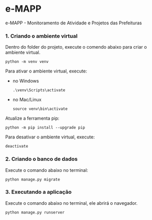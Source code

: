 # e-MAPP
e-MAPP - Monitoramento de Atividade e Projetos das Prefeituras

### 1. Criando o ambiente virtual ###

Dentro do folder do projeto, execute o comendo abaixo para criar o ambiente virtual.

```python -m venv venv```

Para ativar o ambiente virtual, execute:

* no Windows

    ```.\venv\Scripts\activate```

* no Mac/Linux

    ```source venv\bin\activate```

Atualize a ferramenta pip:

```python -m pip install --upgrade pip```

Para desativar o ambiente virtual, execute:

```deactivate```

### 2. Criando o banco de dados ###

Execute o comando abaixo no terminal:

```python manage.py migrate```

### 3. Executando a aplicação ###

Execute o comando abaixo no terminal, ele abrirá o navegador.

```python manage.py runserver```